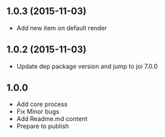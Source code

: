 ## 1.0.3 (2015-11-03)

- Add new item on default render

## 1.0.2 (2015-11-03)

- Update dep package version and jump to joi 7.0.0

## 1.0.0

- Add core process
- Fix Minor bugs
- Add Readme.md content
- Prepare to publish
